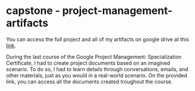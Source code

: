 # capstone - project-management-artifacts

You can access the full project and all of my artifacts on google drive at this [link](https://drive.google.com/drive/folders/1AxyrORCVfnUWj8AgBvL15Ejp1EPGN0L8?usp=share_link).

During the last course of the Google Project Management: Specialization Certificate, I had to create project documents based on an imagined scenario. To do so, I had to learn details through conversations, emails, and other materials, just as you would in a real-world scenario. On the provided link, you can access all the documents created troughout the course.
